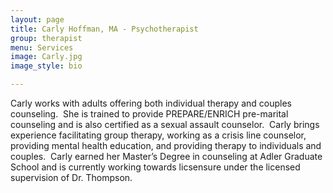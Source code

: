 ```yaml
---
layout: page
title: Carly Hoffman, MA - Psychotherapist
group: therapist
menu: Services
image: Carly.jpg
image_style: bio

---
```


Carly works with adults offering both individual therapy and couples counseling.  She is trained to provide PREPARE/ENRICH pre-marital counseling and is also certified as a sexual assault counselor.  Carly brings experience facilitating group therapy, working as a crisis line counselor, providing mental health education, and providing therapy to individuals and couples.  Carly earned her Master’s Degree in counseling at Adler Graduate School and is currently working towards licsensure under the licensed supervision of Dr. Thompson.